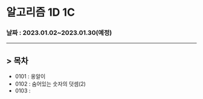 # 알고리즘 1D 1C
### 날짜 : 2023.01.02~2023.01.30(예정)

---
## > 목차
 - 0101 : 옹알이
 - 0102 : 숨어있는 숫자의 덧셈(2)
 - 0103 : 
